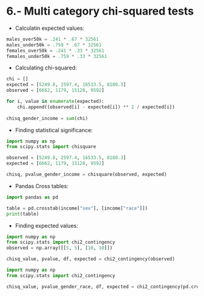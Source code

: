 # 6.- Multi category chi-squared tests

* Calculatin expected values:

```python
males_over50k = .241 * .67 * 32561
males_under50k = .759 * .67 * 32561
females_over50k = .241 * .33 * 32561
females_under50k = .759 * .33 * 32561
```


* Calculating chi-squared:

```python
chi = []
expected = [5249.8, 2597.4, 16533.5, 8180.3]
observed = [6662, 1179, 15128, 9592]

for i, value in enumerate(expected):
    chi.append((observed[i] - expected[i]) ** 2 / expected[i])
    
chisq_gender_income = sum(chi)
```

* Finding statistical significance:

```python
import numpy as np
from scipy.stats import chisquare

observed = [5249.8, 2597.4, 16533.5, 8180.3]
expected = [6662, 1179, 15128, 9592]

chisq, pvalue_gender_income = chisquare(observed, expected)
```

* Pandas Cross tables:

```python
import pandas as pd

table = pd.crosstab(income["sex"], [income["race"]])
print(table)
```

* Finding expected values:

```python
import numpy as np
from scipy.stats import chi2_contingency
observed = np.array([[5, 5], [10, 10]])

chisq_value, pvalue, df, expected = chi2_contingency(observed)
```

```python
import numpy as np
from scipy.stats import chi2_contingency

chisq_value, pvalue_gender_race, df, expected = chi2_contingency(pd.crosstab(income["sex"], [income["race"]]))
```
